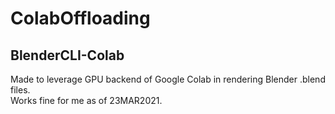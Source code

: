 # ColabOffloading


## BlenderCLI-Colab
Made to leverage GPU backend of Google Colab in rendering Blender .blend files.  
Works fine for me as of 23MAR2021.

